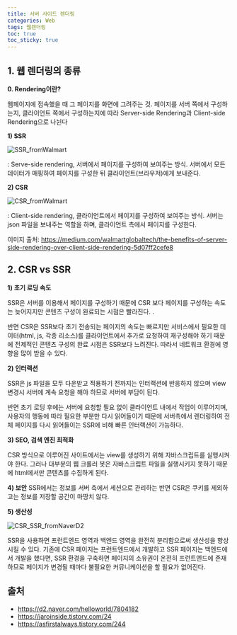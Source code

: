```yaml
---
title: 서버 사이드 렌더링
categories: Web
tags: 웹렌더링
toc: true
toc_sticky: true
---
```


## 1. 웹 렌더링의 종류

**0. Rendering이란?**

웹페이지에 접속했을 때 그 페이지를 화면에 그려주는 것. 페이지를 서버 쪽에서 구성하는지, 클라이언트 쪽에서 구성하는지에 따라 Server-side Rendering과 Client-side Rendering으로 나뉜다

**1) SSR**

![SSR_fromWalmart](https://user-images.githubusercontent.com/96677719/149263630-b214eb41-a5a7-4061-89a9-7b5ea8fd7614.png)


: Serve-side rendering, 서버에서 페이지를 구성하여 보여주는 방식. 서버에서 모든 데이터가 매핑하여 페이지를 구성한 뒤 클라이언트(브라우저)에게 보내준다.

**2) CSR**


![CSR_fromWalmart](https://user-images.githubusercontent.com/96677719/149263624-fae8ce2d-51eb-4d37-9292-7b835d471000.png)


: Client-side rendering, 클라이언트에서 페이지를 구성하여 보여주는 방식. 서버는 json 파일을 보내주는 역할을 하며, 클라이언트 측에서 페이지를 구성한다.

이미지 출처: https://medium.com/walmartglobaltech/the-benefits-of-server-side-rendering-over-client-side-rendering-5d07ff2cefe8

## 2. CSR vs SSR

**1) 초기 로딩 속도**

SSR은 서버를 이용해서 페이지를 구성하기 때문에 CSR 보다 페이지를 구성하는 속도는 늦어지지만 콘텐츠 구성이 완료되는 시점은 빨라진다. .

 반면 CSR은 SSR보다 초기 전송되는 페이지의 속도는 빠르지만 서비스에서 필요한 데이터(html, js, 각종 리소스)를 클라이언트에서 추가로 요청하여 재구성해야 하기 때문에 전제적인 콘텐츠 구성의 완료 시점은 SSR보다 느려진다. 따라서 네트워크 환경에 영향을 많이 받을 수 있다. 
 


**2) 인터랙션**

SSR은 js 파일을 모두 다운받고 적용하기 전까지는 인터랙션에 반응하지 않으며 view 변경시 서버에 계속 요청을 해야 하므로 서버에 부담이 된다.

 반면 초기 로딩 후에는 서버에 요청할 필요 없이 클라이언트 내에서 작업이 이루어지며, 사용자의 행동에 따라 필요한 부분만 다시 읽어들이기 때문에 서버측에서 렌더링하여 전체 페이지를 다시 읽어들이는 SSR에 비해 빠른 인터랙션이 가능하다.

**3) SEO, 검색 엔진 최적화**

CSR 방식으로 이루어진 사이트에서는 view를 생성하기 위해 자바스크립트를 실행시켜야 한다. 그러나 대부분의 웹 크롤러 봇은 자바스크립트 파일을 실행시키지 못하기 때문에 html에서만 콘텐츠를 수집하게 된다.

**4) 보안**
SSR에서는 정보를 서버 측에서 세션으로 관리하는 반면 CSR은 쿠키를 제외하고는 정보를 저장할 공간이 마땅치 않다.

**5) 생산성**

![CSR_SSR_fromNaverD2](https://user-images.githubusercontent.com/96677719/149261998-98aaad24-4d99-4aca-8b6e-a974880eb1d4.png)


SSR을 사용하면 프런트엔드 영역과 백엔드 영역을 완전히 분리함으로써 생산성을 향상시킬 수 있다. 기존에 CSR 페이지는 프런트엔드에서 개발하고 SSR 페이지는 백엔드에서 개발을 했다면, SSR 환경을 구축하면 페이지의 소유권이 온전히 프런트엔드에 존재하므로 페이지가 변경될 때마다 불필요한 커뮤니케이션을 할 필요가 없어진다.

## 출처 
- https://d2.naver.com/helloworld/7804182
- https://jaroinside.tistory.com/24
- https://asfirstalways.tistory.com/244
